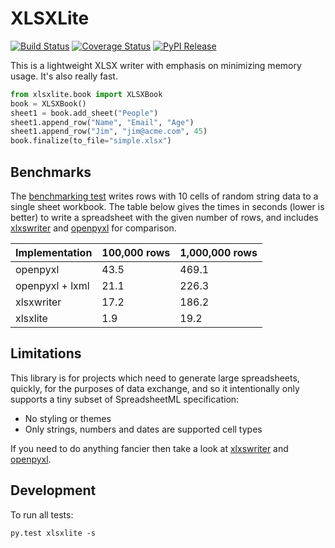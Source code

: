 # XLSXLite

[![Build Status](https://travis-ci.org/nyaruka/xlsxlite.svg?branch=master)](https://travis-ci.org/nyaruka/xlsxlite)
[![Coverage Status](https://coveralls.io/repos/github/nyaruka/xlsxlite/badge.svg?branch=master)](https://coveralls.io/github/nyaruka/xlsxlite?branch=master)
[![PyPI Release](https://img.shields.io/pypi/v/xlsxlite.svg)](https://pypi.python.org/pypi/xlsxlite/)

This is a lightweight XLSX writer with emphasis on minimizing memory usage. It's also really fast.

```python
from xlsxlite.book import XLSXBook
book = XLSXBook()
sheet1 = book.add_sheet("People")
sheet1.append_row("Name", "Email", "Age")
sheet1.append_row("Jim", "jim@acme.com", 45)
book.finalize(to_file="simple.xlsx")
```

## Benchmarks

The [benchmarking test](https://github.com/nyaruka/xlsxlite/blob/master/xlsxlite/test/test_perf.py) writes
rows with 10 cells of random string data to a single sheet workbook. The table below gives the times in seconds (lower is better)
to write a spreadsheet with the given number of rows, and includes [xlxswriter](https://xlsxwriter.readthedocs.io/) and
[openpyxl](https://openpyxl.readthedocs.io/) for comparison.

Implementation  | 100,000 rows | 1,000,000 rows
----------------|--------------|---------------
openpyxl        | 43.5         | 469.1
openpyxl + lxml | 21.1         | 226.3
xlsxwriter      | 17.2         | 186.2
xlsxlite        | 1.9          | 19.2

## Limitations

This library is for projects which need to generate large spreadsheets, quickly, for the purposes of data exchange, and
so it intentionally only supports a tiny subset of SpreadsheetML specification:

 * No styling or themes
 * Only strings, numbers and dates are supported cell types

If you need to do anything fancier then take a look at [xlxswriter](https://xlsxwriter.readthedocs.io/) and
[openpyxl](https://openpyxl.readthedocs.io/).

## Development

To run all tests:

```
py.test xlsxlite -s
```
